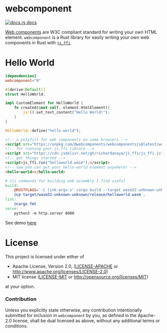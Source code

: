 # webcomponent

<a href="https://docs.rs/webcomponent"><img src="https://img.shields.io/badge/docs-latest-blue.svg?style=flat-square" alt="docs.rs docs" /></a>

[Web components](https://www.webcomponents.org/) are W3C compliant standard for writing your own HTML element. `webcomponent` is a Rust library for easily writing your own web components in Rust with [`js_ffi`](https://github.com/richardanaya/js_ffi).

# Hello World
```toml
[dependencies]
webcomponent="0"
```
```rust
#[derive(Default)]
struct HelloWorld;

impl CustomElement for HelloWorld {
    fn created(&mut self, element:HtmlElement){
        js!().set_text_content("Hello World!");
    }
}

HelloWorld::define("hello-world");
```
```html
<!-- a polyfill for web components on some browsers -->
<script src="https://unpkg.com/@webcomponents/webcomponentsjs@latest/webcomponents-loader.js"></script>
<!-- for running your js_ffi library -->
<script src="https://cdn.jsdelivr.net/gh/richardanaya/js_ffi/js_ffi.js"></script>
<!-- get things started -->
<script>js_ffi.run("helloworld.wasm");</script>
<!-- now you can put your hello-world element anywhere! -->
<hello-world></hello-world>
```
```makefile
# cli commands for building web assembly I find useful
build:
	@RUSTFLAGS='-C link-arg=-s' cargo build --target wasm32-unknown-unknown --release
	@cp target/wasm32-unknown-unknown/release/helloworld.wasm .
lint:
	@cargo fmt
serve:
	python3 -m http.server 8080
```


See demo [here](https://richardanaya.github.io/webcomponent/examples/hello-world/demo/)

# License

This project is licensed under either of

 * Apache License, Version 2.0, ([LICENSE-APACHE](LICENSE-APACHE) or
   http://www.apache.org/licenses/LICENSE-2.0)
 * MIT license ([LICENSE-MIT](LICENSE-MIT) or
   http://opensource.org/licenses/MIT)

at your option.

### Contribution

Unless you explicitly state otherwise, any contribution intentionally submitted
for inclusion in `webcomponent` by you, as defined in the Apache-2.0 license, shall be
dual licensed as above, without any additional terms or conditions.


